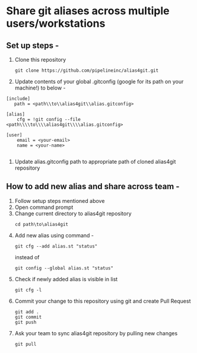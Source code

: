 # Share git aliases across multiple users/workstations

## Set up steps -  

1. Clone this repository 
   ```
   git clone https://github.com/pipelineinc/alias4git.git
   ```
2. Update contents of your global .gitconfig (google for its path on your machine!) to below - 
```
[include]
   path = <path\\to\\alias4git\\alias.gitconfig>

[alias]
	cfg = !git config --file <path\\\\to\\\\alias4git\\\\alias.gitconfig>
	
[user]
	email = <your-email>
	name = <your-name>
	
```

1. Update alias.gitconfig path to appropriate path of cloned alias4git repository

## How to add new alias and share across team -
1. Follow setup steps mentioned above
2. Open command prompt 
3. Change current directory to alias4git repository
   ```
   cd path\to\alias4git
   ```
4. Add new alias using command -
	```
	git cfg --add alias.st "status"
	```
	instead of 
	```
	git config --global alias.st "status"
	```
5. Check if newly added alias is visible in list 
   ```
   git cfg -l
   ```
6. Commit your change to this repository using git and create Pull Request
   ```
   git add .
   git commit 
   git push
   ```
7. Ask your team to sync alias4git repository by pulling new changes
   ```
   git pull
   ```


